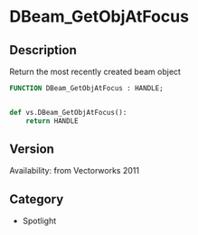# DBeam_GetObjAtFocus

## Description
Return the most recently created beam object

```pascal
FUNCTION DBeam_GetObjAtFocus : HANDLE;
```

```python

def vs.DBeam_GetObjAtFocus():
    return HANDLE
```

## Version
Availability: from Vectorworks 2011
## Category
* Spotlight

